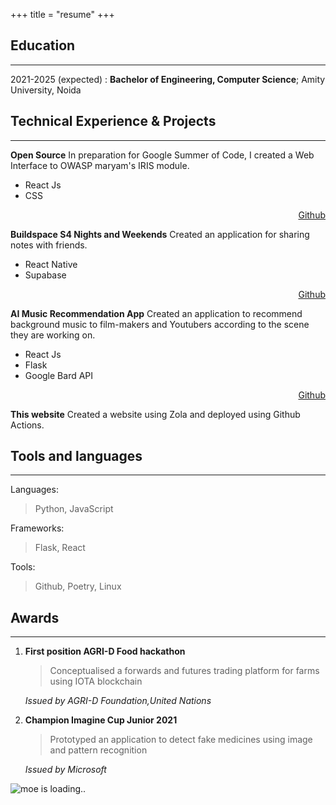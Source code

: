 +++
title = "resume"
+++

## Education

---

2021-2025 (expected)
: **Bachelor of Engineering, Computer Science**; Amity University, Noida

## Technical Experience & Projects

---

**Open Source**
In preparation for Google Summer of Code, I created a Web Interface to OWASP maryam's IRIS module.

- React Js
- CSS
<div style="text-align: right"> <a href="https://github.com/jailbreakerVC/ShareNotes/tree/dev">Github</a> </div>

**Buildspace S4 Nights and Weekends**
Created an application for sharing notes with friends.

- React Native
- Supabase
<div style="text-align: right"> <a href="https://github.com/jailbreakerVC/ShareNotes/tree/dev">Github</a> </div>

**AI Music Recommendation App**
Created an application to recommend background music to film-makers and Youtubers according to the scene they are working on.

- React Js
- Flask
- Google Bard API
<div style="text-align: right"> <a href="https://github.com/jailbreakerVC/music-app">Github</a> </div>

**This website**
Created a website using Zola and deployed using Github Actions.

## Tools and languages

---

Languages:

> Python, JavaScript

Frameworks:

> Flask, React

Tools:

> Github, Poetry, Linux

## Awards

---

1. **First position AGRI-D Food hackathon**

   > Conceptualised a forwards and futures trading platform for farms using IOTA blockchain

   _Issued by AGRI-D Foundation,United Nations_

2. **Champion Imagine Cup Junior 2021**

   > Prototyped an application to detect fake medicines using image and pattern recognition

   _Issued by Microsoft_

<img alt="moe is loading.." class="moe noStyle" id="target" loading="lazy" src="https://i.ibb.co/3ptYG1c/14.gif">

